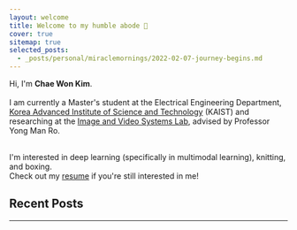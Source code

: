 ```yaml
---
layout: welcome
title: Welcome to my humble abode 🏡
cover: true
sitemap: true
selected_posts:
  - _posts/personal/miraclemornings/2022-02-07-journey-begins.md
---
```


Hi, I'm **Chae Won Kim**.<br><br>
I am currently a Master's student at the Electrical Engineering Department, [Korea Advanced Institute of Science and Technology] (KAIST) and researching at the [Image and Video Systems Lab], advised by Professor Yong Man Ro. <br><br>

I'm interested in deep learning (specifically in multimodal learning), knitting, and boxing. <br>
Check out my [resume] if you're still interested in me!

## Recent Posts
<!--posts-->
---

<!--author-->

<!-- Links -->
[Korea Advanced Institute of Science and Technology]: https://www.kaist.ac.kr/en/
[resume]: /resume/
[Image and Video Systems Lab]: http://ivylab.kaist.ac.kr/default/